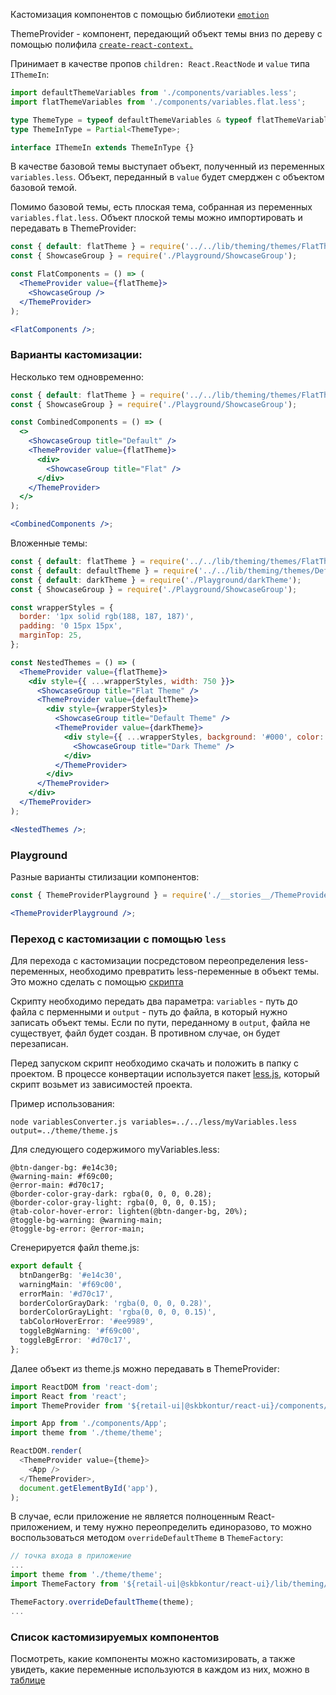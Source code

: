 Кастомизация компонентов с помощью библиотеки [`emotion`](https://github.com/emotion-js/emotion)

ThemeProvider - компонент, передающий объект темы вниз по дереву с помощью полифила [`create-react-context.`](https://github.com/jamiebuilds/create-react-context)

Принимает в качестве пропов `children: React.ReactNode` и `value` типа `IThemeIn`:

```typescript
import defaultThemeVariables from './components/variables.less';
import flatThemeVariables from './components/variables.flat.less';

type ThemeType = typeof defaultThemeVariables & typeof flatThemeVariables;
type ThemeInType = Partial<ThemeType>;

interface IThemeIn extends ThemeInType {}
```

В качестве базовой темы выступает объект, полученный из переменных `variables.less`. Объект, переданный в `value` будет смерджен с объектом базовой темой.

Помимо базовой темы, есть плоская тема, собранная из переменных `variables.flat.less`.
Объект плоской темы можно импортировать и передавать в ThemeProvider:

```jsx
const { default: flatTheme } = require('../../lib/theming/themes/FlatTheme');
const { ShowcaseGroup } = require('./Playground/ShowcaseGroup');

const FlatComponents = () => (
  <ThemeProvider value={flatTheme}>
    <ShowcaseGroup />
  </ThemeProvider>
);

<FlatComponents />;
```

### Варианты кастомизации:

Несколько тем одновременно:
<br/>

```jsx
const { default: flatTheme } = require('../../lib/theming/themes/FlatTheme');
const { ShowcaseGroup } = require('./Playground/ShowcaseGroup');

const CombinedComponents = () => (
  <>
    <ShowcaseGroup title="Default" />
    <ThemeProvider value={flatTheme}>
      <div>
        <ShowcaseGroup title="Flat" />
      </div>
    </ThemeProvider>
  </>
);

<CombinedComponents />;
```

Вложенные темы:
<br/>

```jsx
const { default: flatTheme } = require('../../lib/theming/themes/FlatTheme');
const { default: defaultTheme } = require('../../lib/theming/themes/DefaultTheme');
const { default: darkTheme } = require('./Playground/darkTheme');
const { ShowcaseGroup } = require('./Playground/ShowcaseGroup');

const wrapperStyles = {
  border: '1px solid rgb(188, 187, 187)',
  padding: '0 15px 15px',
  marginTop: 25,
};

const NestedThemes = () => (
  <ThemeProvider value={flatTheme}>
    <div style={{ ...wrapperStyles, width: 750 }}>
      <ShowcaseGroup title="Flat Theme" />
      <ThemeProvider value={defaultTheme}>
        <div style={wrapperStyles}>
          <ShowcaseGroup title="Default Theme" />
          <ThemeProvider value={darkTheme}>
            <div style={{ ...wrapperStyles, background: '#000', color: '#fff' }}>
              <ShowcaseGroup title="Dark Theme" />
            </div>
          </ThemeProvider>
        </div>
      </ThemeProvider>
    </div>
  </ThemeProvider>
);

<NestedThemes />;
```

### Playground

Разные варианты стилизации компонентов:

```jsx
const { ThemeProviderPlayground } = require('./__stories__/ThemeProvider.stories');

<ThemeProviderPlayground />;
```

### Переход с кастомизации с помощью `less`

Для перехода с кастомизации посредстовом переопределения less-переменных, необходимо превратить less-переменные в объект темы.
Это можно сделать с помощью <a target="_blank" href="#">скрипта</a>

Скрипту необходимо передать два параметра: `variables` - путь до файла с перменными и `output` - путь до файла, в который нужно записать объект темы. Если по пути, переданному в `output`, файла не существует, файл будет создан. В противном случае, он будет перезаписан.

Перед запуском скрипт необходимо скачать и положить в папку с проектом. В процессе конвертации используется пакет [less.js](https://www.npmjs.com/package/less), который скрипт возьмет из зависимостей проекта.

Пример использования:

```shell
node variablesConverter.js variables=../../less/myVariables.less output=../theme/theme.js
```

Для следующего содержимого myVariables.less:

```less
@btn-danger-bg: #e14c30;
@warning-main: #f69c00;
@error-main: #d70c17;
@border-color-gray-dark: rgba(0, 0, 0, 0.28);
@border-color-gray-light: rgba(0, 0, 0, 0.15);
@tab-color-hover-error: lighten(@btn-danger-bg, 20%);
@toggle-bg-warning: @warning-main;
@toggle-bg-error: @error-main;
```

Сгенерируется файл theme.js:

```typescript
export default {
  btnDangerBg: '#e14c30',
  warningMain: '#f69c00',
  errorMain: '#d70c17',
  borderColorGrayDark: 'rgba(0, 0, 0, 0.28)',
  borderColorGrayLight: 'rgba(0, 0, 0, 0.15)',
  tabColorHoverError: '#ee9989',
  toggleBgWarning: '#f69c00',
  toggleBgError: '#d70c17',
};
```

Далее объект из theme.js можно передавать в ThemeProvider:

```typescript
import ReactDOM from 'react-dom';
import React from 'react';
import ThemeProvider from '${retail-ui|@skbkontur/react-ui}/components/ThemeProvider';

import App from './components/App';
import theme from './theme/theme';

ReactDOM.render(
  <ThemeProvider value={theme}>
    <App />
  </ThemeProvider>,
  document.getElementById('app'),
);
```

В случае, если приложение не является полноценным React-приложением, и тему нужно переопределить единоразово, то можно воспользоваться методом `overrideDefaultTheme` в `ThemeFactory`:

```typescript
// точка входа в приложение
...
import theme from './theme/theme';
import ThemeFactory from '${retail-ui|@skbkontur/react-ui}/lib/theming/ThemeFactory';

ThemeFactory.overrideDefaultTheme(theme);
...
```

### Список кастомизируемых компонентов

Посмотреть, какие компоненты можно кастомизировать, а также увидеть, какие переменные используются в каждом из них, можно в [таблице](#/Theming/ThemeVariablesShowcase)

